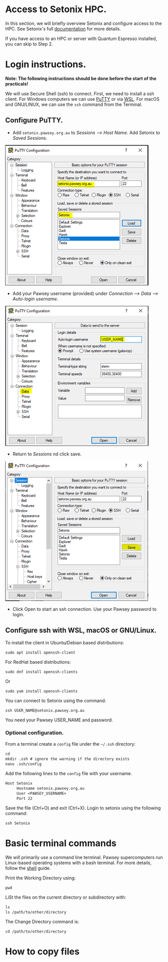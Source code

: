 # Access to Setonix HPC. 

In this section, we will briefly overview Setonix and configure access to the HPC.
See Setonix's full [documentation](https://pawsey.atlassian.net/wiki/spaces/US/pages/51930840/Supercomputing+Documentation) for more details. 

If you have access to an HPC or server with Quantum Espresso installed, you can skip to Step 2.  

# Login instructions.

**Note: The following instructions should be done before the start of the practicals!**

We will use Secure Shell (ssh) to connect. First, we need to install a ssh client. 
For Windows computers we can use [PuTTY](https://putty.org/) or via [WSL](https://learn.microsoft.com/en-us/windows/wsl/install). 
For macOS and GNU/LINUX, we can use the `ssh` command from the Terminal.  

## Configure PuTTY.
* Add `setonix.pawsey.org.au` to *Sessions --> Host Name*. Add Setonix to *Saved Sessions*. 

![putty_configuration1.png](figures/PuTTY_Session.png)

* Add your Pawsey username (provided) under *Connection --> Data --> Auto-login username*.

![putty_configuration2.png](figures/PuTTY_Connection_Data.png)

* Return to *Sessions* nd click save. 

![putty_configuration3.png](figures/PuTTY_Session2.png)

* Click Open to start an ssh connection. Use your Pawsey password to login. 

## Configure ssh with WSL, macOS or GNU/Linux. 

To install the client in Ubuntu/Debian based distributions:
```shell
sudo apt install openssh-client
```
For RedHat based distributions:
```shell
sudo dnf install openssh-clients
```
Or 
```shell
sudo yum install openssh-clients
```
You can connect to Setonix using the command:
```shell
ssh USER_NAME@setonix.pawsey.org.au
```
You need your Pawsey USER_NAME and password. 

### Optional configuration. 

From a terminal create a `config` file under the `~/.ssh` directory:
```shell
cd
mkdir .ssh # ignore the warning if the directory exists
nano .ssh/config
```

Add the following lines to the `config` file with your username. 
```
Host Setonix
     Hostname setonix.pawsey.org.au
     User <PAWSEY_USERNAME>
     Port 22
```

Save the file (Ctrl+O) and exit (Ctrl+X). Login to setonix using the following command:
```shell
ssh Setonix
```

# Basic terminal commands 

We will primarily use a command line terminal. Pawsey supercomputers run Linux-based operating systems with a bash terminal. For more details, follow the [shell](https://swcarpentry.github.io/shell-novice/index.html) guide. 

Print the Working Directory using:
```shell
pwd  
```

LiSt the files on the current directory or subdirectory with:
```shell
ls 
ls /path/to/other/directory
```

The Change Directory command is:
```shell
cd /path/to/other/directory
```

# How to copy files
